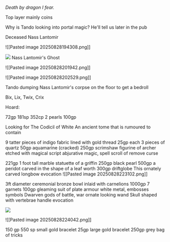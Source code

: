 *Death by dragon I fear.*

Top layer mainly coins

Why is Tando looking into portal magic? 
He'll tell us later in the pub

Deceased Nass Lantomir


![[Pasted image 20250828194308.png]]

![](https://5e.warlow.engineer/img/bestiary/IDRotF/Nass%20Lantomirs%20Ghost.webp)
Nass Lantomir's Ghost

![[Pasted image 20250828201942.png]]


![[Pasted image 20250828202529.png]]

Tando dumping Nass Lantomir's corpse on the floor to get a bedroll

Bix, Lix, Twix, Crix

Hoard:

72gp
181sp
352cp
2 pearls 100gp

Looking for The Codicil of White
An ancient tome that is rumoured to contain 

9 tatter pieces of indigo fabric lined with gold thread 25gp each
3 pieces of quartz 50gp
aquamarine (cracked) 250gp
scrimshaw figurine of archer etched with magical script
	abjurative magic, spell scroll of remove curse

221gp
1 foot tall marble statuette of a griffin 250gp
black pearl 500gp
a peridot carved in the shape of a leaf worth 300gp
driftglobe
This ornately carved longbow
	evocation
![[Pasted image 20250828223102.png]]



3ft diameter ceremonial bronze bowl inlaid with carnelions 1000gp
7 garnets 100gp
gleaming suit of plate armour white metal, embosses symbols
	Dwarven gods of battle, war
ornate looking wand
	Skull shaped with vertebrae handle
	evocation


![](https://5e.tools/img/adventure/IDRotF/091-02-002.dragon.webp)

![[Pasted image 20250828224042.png]]


150 gp
550 sp
small gold bracelet 25gp 
large gold bracelet 250gp
grey bag of tricks
